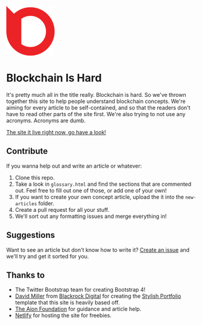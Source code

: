 ![The Blockchain is Hard logo](img/blockchain-is-hard-icon-128.png)

# Blockchain Is Hard

It's pretty much all in the title really. Blockchain is hard. So we've thrown together this site to help people understand blockchain concepts. We're aiming for every article to be self-contained, and so that the readers don't have to read other parts of the site first. We're also trying to not use any acronyms. Acronyms are dumb.

[The site it live right now, go have a look!](https://blockchainishard.com)

## Contribute

If you wanna help out and write an article or whatever:

1. Clone this repo.
2. Take a look in `glossary.html` and find the sections that are commented out. Feel free to fill out one of those, or add one of your own!
3. If you want to create your own concept article, upload the it into the `new-articles` folder.
4. Create a pull request for all your stuff.
5. We'll sort out any formatting issues and merge everything in!

## Suggestions

Want to see an article but don't know how to write it? [Create an issue](https://github.com/mohnjatthews/blockchain-is-hard/issues) and we'll try and get it sorted for you.

## Thanks to

- The Twitter Bootstrap team for creating Bootstrap 4!
- [David Miller](http://davidmiller.io/) from [Blackrock Digital](http://blackrockdigital.io/) for creating the [Stylish Portfolio](https://startbootstrap.com/template-overviews/stylish-portfolio) template that this site is heavily based off.
- [The Aion Foundation](https://aion.network/) for guidance and article help.
- [Netlify](https://www.netlify.com/) for hosting the site for freebies.
